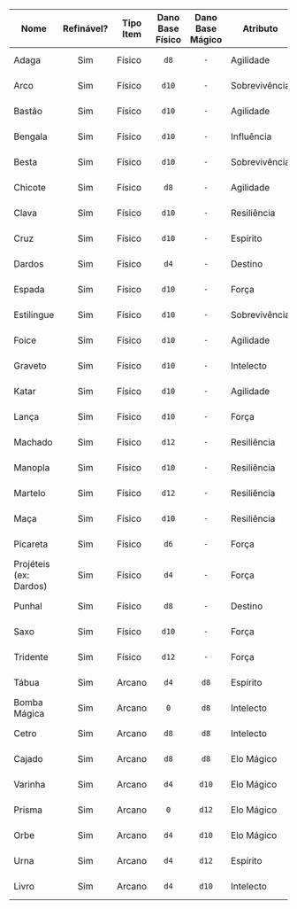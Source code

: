 | Nome                   | Refinável? | Tipo Item | Dano Base Físico | Dano Base Mágico | Atributo      | Tipo Dano            | Preço (T$) |
|------------------------|:----------:|-----------|:----------------:|:----------------:|---------------|----------------------|:----------:|
| Adaga                  |     Sim    | Físico    |       `d8`       |        `-`       | Agilidade     | Perfurante           |   T$ 200   |
| Arco                   |     Sim    | Físico    |       `d10`      |        `-`       | Sobrevivência | Perfurante           |   T$ 200   |
| Bastão                 |     Sim    | Físico    |       `d10`      |        `-`       | Agilidade     | Contusivo            |   T$ 200   |
| Bengala                |     Sim    | Físico    |       `d10`      |        `-`       | Influência    | Contusivo            |   T$ 200   |
| Besta                  |     Sim    | Físico    |       `d10`      |        `-`       | Sobrevivência | Perfurante           |   T$ 200   |
| Chicote                |     Sim    | Físico    |       `d8`       |        `-`       | Agilidade     | Cortante             |   T$ 200   |
| Clava                  |     Sim    | Físico    |       `d10`      |        `-`       | Resiliência   | Contusivo            |   T$ 200   |
| Cruz                   |     Sim    | Físico    |       `d10`      |        `-`       | Espírito      | Contusivo/Perfurante |   T$ 300   |
| Dardos                 |     Sim    | Físico    |       `d4`       |        `-`       | Destino       | Perfurante           |   T$ 200   |
| Espada                 |     Sim    | Físico    |       `d10`      |        `-`       | Força         | Cortante             |   T$ 200   |
| Estilingue             |     Sim    | Físico    |       `d10`      |        `-`       | Sobrevivência | Contusivo            |   T$ 200   |
| Foice                  |     Sim    | Físico    |       `d10`      |        `-`       | Agilidade     | Cortante             |   T$ 200   |
| Graveto                |     Sim    | Físico    |       `d10`      |        `-`       | Intelecto     | Contusivo            |   T$ 200   |
| Katar                  |     Sim    | Físico    |       `d10`      |        `-`       | Agilidade     | Perfurante           |   T$ 200   |
| Lança                  |     Sim    | Físico    |       `d10`      |        `-`       | Força         | Perfurante           |   T$ 200   |
| Machado                |     Sim    | Físico    |       `d12`      |        `-`       | Resiliência   | Cortante             |   T$ 200   |
| Manopla                |     Sim    | Físico    |       `d10`      |        `-`       | Resiliência   | Contusivo            |   T$ 200   |
| Martelo                |     Sim    | Físico    |       `d12`      |        `-`       | Resiliência   | Contusivo            |   T$ 200   |
| Maça                   |     Sim    | Físico    |       `d10`      |        `-`       | Resiliência   | Contusivo            |   T$ 200   |
| Picareta               |     Sim    | Físico    |       `d6`       |        `-`       | Força         | Cortante             |   T$ 200   |
| Projéteis (ex: Dardos) |     Sim    | Físico    |       `d4`       |        `-`       | Força         | Contusivo            |    T$ 50   |
| Punhal                 |     Sim    | Físico    |       `d8`       |        `-`       | Destino       | Cortante             |   T$ 200   |
| Saxo                   |     Sim    | Físico    |       `d10`      |        `-`       | Força         | Cortante             |   T$ 200   |
| Tridente               |     Sim    | Físico    |       `d12`      |        `-`       | Força         | Perfurante           |   T$ 200   |
| Tábua                  |     Sim    | Arcano    |       `d4`       |       `d8`       | Espírito      | Mágico               |   T$ 200   |
| Bomba Mágica           |     Sim    | Arcano    |        `0`       |       `d8`       | Intelecto     | Mágico               |   T$ 300   |
| Cetro                  |     Sim    | Arcano    |       `d8`       |       `d8`       | Intelecto     | Mágico               |   T$ 300   |
| Cajado                 |     Sim    | Arcano    |       `d8`       |       `d8`       | Elo Mágico    | Mágico               |   T$ 300   |
| Varinha                |     Sim    | Arcano    |       `d4`       |       `d10`      | Elo Mágico    | Mágico               |   T$ 300   |
| Prisma                 |     Sim    | Arcano    |        `0`       |       `d12`      | Elo Mágico    | Mágico               |   T$ 300   |
| Orbe                   |     Sim    | Arcano    |       `d4`       |       `d10`      | Elo Mágico    | Mágico               |   T$ 300   |
| Urna                   |     Sim    | Arcano    |       `d4`       |       `d12`      | Espírito      | Mágico               |   T$ 300   |
| Livro                  |     Sim    | Arcano    |       `d4`       |       `d10`      | Intelecto     | Mágico               |   T$ 300   |
